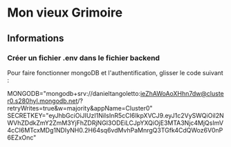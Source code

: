 # Mon vieux Grimoire

## Informations

### Créer un fichier .env dans le fichier backend

Pour faire fonctionner mongoDB et l'authentification, glisser le code suivant : 

MONGODB="mongodb+srv://danieltangoletto:ieZhAWoAoXHhn7dw@cluster0.s280hyl.mongodb.net/?retryWrites=true&w=majority&appName=Cluster0"
SECRETKEY="eyJhbGciOiJIUzI1NiIsInR5cCI6IkpXVCJ9.eyJ1c2VySWQiOiI2NWVhZDdkZmY2ZmM3YjFhZDRjNGI3ODEiLCJpYXQiOjE3MTA3Njc4MjQsImV4cCI6MTcxMDg1NDIyNH0.2H64sq6vdMvhPaMnrgQ3TGfk4CdQWoz6V0nP6EZxOnc"
